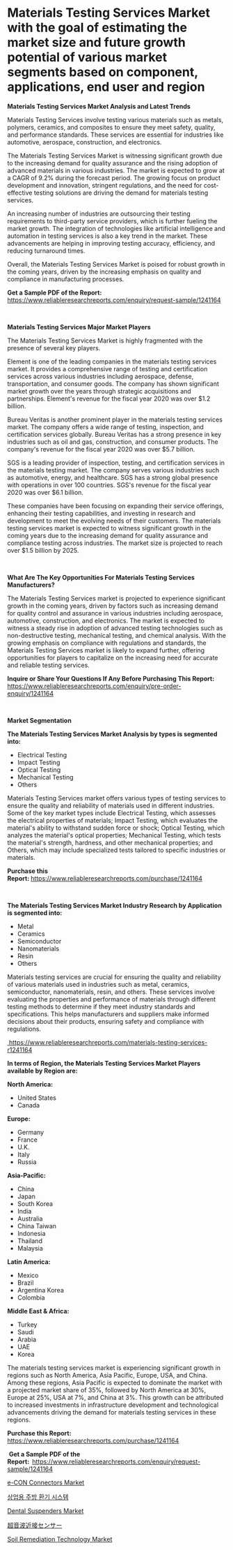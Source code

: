 <p><h1>Materials Testing Services Market with the goal of estimating the market size and future growth potential of various market segments based on component, applications, end user and region</h1></p><p><strong>Materials Testing Services Market Analysis and Latest Trends</strong></p>
<p><p>Materials Testing Services involve testing various materials such as metals, polymers, ceramics, and composites to ensure they meet safety, quality, and performance standards. These services are essential for industries like automotive, aerospace, construction, and electronics.</p><p>The Materials Testing Services Market is witnessing significant growth due to the increasing demand for quality assurance and the rising adoption of advanced materials in various industries. The market is expected to grow at a CAGR of 9.2% during the forecast period. The growing focus on product development and innovation, stringent regulations, and the need for cost-effective testing solutions are driving the demand for materials testing services.</p><p>An increasing number of industries are outsourcing their testing requirements to third-party service providers, which is further fueling the market growth. The integration of technologies like artificial intelligence and automation in testing services is also a key trend in the market. These advancements are helping in improving testing accuracy, efficiency, and reducing turnaround times.</p><p>Overall, the Materials Testing Services Market is poised for robust growth in the coming years, driven by the increasing emphasis on quality and compliance in manufacturing processes.</p></p>
<p><strong>Get a Sample PDF of the Report:&nbsp;</strong> <a href="https://www.reliableresearchreports.com/enquiry/request-sample/1241164">https://www.reliableresearchreports.com/enquiry/request-sample/1241164</a></p>
<p>&nbsp;</p>
<p><strong>Materials Testing Services Major Market Players</strong></p>
<p><p>The Materials Testing Services Market is highly fragmented with the presence of several key players. </p><p>Element is one of the leading companies in the materials testing services market. It provides a comprehensive range of testing and certification services across various industries including aerospace, defense, transportation, and consumer goods. The company has shown significant market growth over the years through strategic acquisitions and partnerships. Element's revenue for the fiscal year 2020 was over $1.2 billion.</p><p>Bureau Veritas is another prominent player in the materials testing services market. The company offers a wide range of testing, inspection, and certification services globally. Bureau Veritas has a strong presence in key industries such as oil and gas, construction, and consumer products. The company's revenue for the fiscal year 2020 was over $5.7 billion.</p><p>SGS is a leading provider of inspection, testing, and certification services in the materials testing market. The company serves various industries such as automotive, energy, and healthcare. SGS has a strong global presence with operations in over 100 countries. SGS's revenue for the fiscal year 2020 was over $6.1 billion.</p><p>These companies have been focusing on expanding their service offerings, enhancing their testing capabilities, and investing in research and development to meet the evolving needs of their customers. The materials testing services market is expected to witness significant growth in the coming years due to the increasing demand for quality assurance and compliance testing across industries. The market size is projected to reach over $1.5 billion by 2025.</p></p>
<p>&nbsp;</p>
<p><strong>What Are The Key Opportunities For Materials Testing Services Manufacturers?</strong></p>
<p><p>The Materials Testing Services market is projected to experience significant growth in the coming years, driven by factors such as increasing demand for quality control and assurance in various industries including aerospace, automotive, construction, and electronics. The market is expected to witness a steady rise in adoption of advanced testing technologies such as non-destructive testing, mechanical testing, and chemical analysis. With the growing emphasis on compliance with regulations and standards, the Materials Testing Services market is likely to expand further, offering opportunities for players to capitalize on the increasing need for accurate and reliable testing services.</p></p>
<p><strong>Inquire or Share Your Questions If Any Before Purchasing This Report:</strong> <a href="https://www.reliableresearchreports.com/enquiry/pre-order-enquiry/1241164">https://www.reliableresearchreports.com/enquiry/pre-order-enquiry/1241164</a></p>
<p>&nbsp;</p>
<p><strong>Market Segmentation</strong></p>
<p><strong>The Materials Testing Services Market Analysis by types is segmented into:</strong></p>
<p><ul><li>Electrical Testing</li><li>Impact Testing</li><li>Optical Testing</li><li>Mechanical Testing</li><li>Others</li></ul></p>
<p><p>Materials Testing Services market offers various types of testing services to ensure the quality and reliability of materials used in different industries. Some of the key market types include Electrical Testing, which assesses the electrical properties of materials; Impact Testing, which evaluates the material's ability to withstand sudden force or shock; Optical Testing, which analyzes the material's optical properties; Mechanical Testing, which tests the material's strength, hardness, and other mechanical properties; and Others, which may include specialized tests tailored to specific industries or materials.</p></p>
<p><strong>Purchase this Report:&nbsp;</strong><a href="https://www.reliableresearchreports.com/purchase/1241164">https://www.reliableresearchreports.com/purchase/1241164</a></p>
<p>&nbsp;</p>
<p><strong>The Materials Testing Services Market Industry Research by Application is segmented into:</strong></p>
<p><ul><li>Metal</li><li>Ceramics</li><li>Semiconductor</li><li>Nanomaterials</li><li>Resin</li><li>Others</li></ul></p>
<p><p>Materials testing services are crucial for ensuring the quality and reliability of various materials used in industries such as metal, ceramics, semiconductor, nanomaterials, resin, and others. These services involve evaluating the properties and performance of materials through different testing methods to determine if they meet industry standards and specifications. This helps manufacturers and suppliers make informed decisions about their products, ensuring safety and compliance with regulations.</p></p>
<p><a href="https://www.reliableresearchreports.com/materials-testing-services-r1241164">&nbsp;https://www.reliableresearchreports.com/materials-testing-services-r1241164</a></p>
<p><strong>In terms of Region, the Materials Testing Services Market Players available by Region are:</strong></p>
<p>
    <p> <strong> North America: </strong>
        <ul>
            <li>United States</li>
            <li>Canada</li>
        </ul>
        </p> 
    <p> <strong> Europe: </strong>
        <ul>
            <li>Germany</li>
            <li>France</li>
            <li>U.K.</li>
            <li>Italy</li>
            <li>Russia</li>
        </ul>
        </p> 
    <p> <strong> Asia-Pacific: </strong>
        <ul>
            <li>China</li>
            <li>Japan</li>
            <li>South Korea</li>
            <li>India</li>
            <li>Australia</li>
            <li>China Taiwan</li>
            <li>Indonesia</li>
            <li>Thailand</li>
            <li>Malaysia</li>
        </ul>
        </p> 
    <p> <strong> Latin America: </strong>
        <ul>
            <li>Mexico</li>
            <li>Brazil</li>
            <li>Argentina Korea</li>
            <li>Colombia</li>
        </ul>
        </p> 
    <p> <strong> Middle East & Africa: </strong>
        <ul>
            <li>Turkey</li>
            <li>Saudi</li>
            <li>Arabia</li>
            <li>UAE</li>
            <li>Korea</li>
        </ul>
    </p>
    </p>
<p><p>The materials testing services market is experiencing significant growth in regions such as North America, Asia Pacific, Europe, USA, and China. Among these regions, Asia Pacific is expected to dominate the market with a projected market share of 35%, followed by North America at 30%, Europe at 25%, USA at 7%, and China at 3%. This growth can be attributed to increased investments in infrastructure development and technological advancements driving the demand for materials testing services in these regions.</p></p>
<p><strong>Purchase this Report: </strong><a href="https://www.reliableresearchreports.com/purchase/1241164">https://www.reliableresearchreports.com/purchase/1241164</a></p>
<p>&nbsp;<strong>Get a Sample PDF of the Report:&nbsp;&nbsp;</strong><a href="https://www.reliableresearchreports.com/enquiry/request-sample/1241164">https://www.reliableresearchreports.com/enquiry/request-sample/1241164</a></p>
<p><strong></strong></p>
<p><p><a href="https://www.linkedin.com/pulse/e-con-connectors-market-size-growth-outlook-from-2024-2031-projecting-ndvcf">e-CON Connectors Market</a></p><p><a href="https://medium.com/@axintepreda1/%EC%83%81%EC%97%85%EC%9A%A9-%EC%A3%BC%EB%B0%A9-%ED%99%98%EA%B8%B0-%EC%8B%9C%EC%8A%A4%ED%85%9C-%EC%8B%9C%EC%9E%A5-%EC%A0%84%EB%A7%9D-%EC%82%B0%EC%97%85-%EA%B0%9C%EC%9A%94-%EB%B0%8F-%EC%98%88%EC%B8%A1-2024%EB%85%84%EB%B6%80%ED%84%B0-2031%EB%85%84%EA%B9%8C%EC%A7%80-e4e63216f6e9">상업용 주방 환기 시스템</a></p><p><a href="https://www.linkedin.com/pulse/dental-suspenders-market-size-furnishes-valuable-information-xrysf">Dental Suspenders Market</a></p><p><a href="https://github.com/EmoryYundt1935/Market-Research-Report-List-1/blob/main/570567062279.md">超音波近接センサー</a></p><p><a href="https://github.com/Glendatilghmankmgz0rbhwpy/Market-Research-Report-List-2/blob/main/soil-remediation-technology-market.md">Soil Remediation Technology Market</a></p></p>